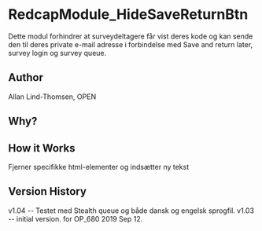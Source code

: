 # RedcapModule_HideSaveReturnBtn
Dette modul forhindrer at surveydeltagere får vist deres kode og kan sende den til deres private e-mail adresse i forbindelse med Save and return later, survey login og survey queue.

## Author 
Allan Lind-Thomsen, OPEN

## Why?


## How it Works
Fjerner specifikke html-elementer og indsætter ny tekst 

## Version History
v1.04  -- Testet med Stealth queue og både dansk og engelsk sprogfil.
v1.03  -- initial version. for OP_680 2019 Sep 12.

